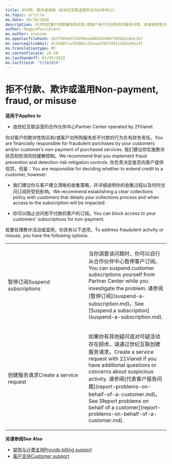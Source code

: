 ```yaml
---
title: 非付款、欺诈或误用（由世纪互联运营的合作伙伴中心）
ms.topic: article
ms.date: 10/29/2018
description: 针对你的客户的欺骗性购买和/或客户拒不为已购买的服务付款，你承担财务方面的责任；因此，我们建议你实施欺诈防范和检测风险缓解控制。
author: MaggiePucciEvans
ms.author: evansma
ms.openlocfilehash: d63f909e8728296eed88543988f595b62e8dc3a7
ms.sourcegitcommit: 4c34d6fcaf020bcc53eaa5f0379011a56149a14f
ms.translationtype: MT
ms.contentlocale: zh-CN
ms.lasthandoff: 03/05/2019
ms.locfileid: "57583850"
---
```

# <a name="non-payment-fraud-or-misuse"></a><span data-ttu-id="9b4f0-103">拒不付款、欺诈或滥用</span><span class="sxs-lookup"><span data-stu-id="9b4f0-103">Non-payment, fraud, or misuse</span></span>

<span data-ttu-id="9b4f0-104">**适用于**</span><span class="sxs-lookup"><span data-stu-id="9b4f0-104">**Applies to**</span></span>

-   <span data-ttu-id="9b4f0-105">由世纪互联运营的合作伙伴中心</span><span class="sxs-lookup"><span data-stu-id="9b4f0-105">Partner Center operated by 21Vianet</span></span>

<span data-ttu-id="9b4f0-106">你对客户的欺诈性购买和/或客户对所购服务拒不付款的行为负有财务责任。</span><span class="sxs-lookup"><span data-stu-id="9b4f0-106">You are financially responsible for fraudulent purchases by your customers and/or customer’s non-payment of purchased services.</span></span> <span data-ttu-id="9b4f0-107">我们建议你实施欺诈防范和检测风险缓解控制。</span><span class="sxs-lookup"><span data-stu-id="9b4f0-107">We recommend that you implement fraud prevention and detection risk mitigation controls.</span></span> <span data-ttu-id="9b4f0-108">你负责决定是否向客户提供信贷，但是：</span><span class="sxs-lookup"><span data-stu-id="9b4f0-108">You are responsible for deciding whether to extend credit to a customer, however:</span></span>

-   <span data-ttu-id="9b4f0-109">我们建议你与客户建立清晰的收集策略，并详细说明你的收集过程以及何时访问订阅将受到影响。</span><span class="sxs-lookup"><span data-stu-id="9b4f0-109">We recommend establishing a clear collections policy with customers that details your collections process and when access to the subscription will be impacted.</span></span>

-   <span data-ttu-id="9b4f0-110">你可以阻止访问拒不付款的客户的订阅。</span><span class="sxs-lookup"><span data-stu-id="9b4f0-110">You can block access to your customers' subscriptions for non-payment.</span></span>


<span data-ttu-id="9b4f0-111">若要处理欺诈活动或滥用，你具有以下选项。</span><span class="sxs-lookup"><span data-stu-id="9b4f0-111">To address fraudulent activity or misuse, you have the following options.</span></span>

<table>
<colgroup>
<col width="50%" />
<col width="50%" />
</colgroup>
<tbody>
<tr class="odd">
<td><span data-ttu-id="9b4f0-112">暂停订阅</span><span class="sxs-lookup"><span data-stu-id="9b4f0-112">Suspend subscriptions</span></span></td>
<td><p><span data-ttu-id="9b4f0-113">当你调查该问题时，你可以自行从合作伙伴中心暂停客户订阅。</span><span class="sxs-lookup"><span data-stu-id="9b4f0-113">You can suspend customer subscriptions yourself from Partner Center while you investigate the problem.</span></span> <span data-ttu-id="9b4f0-114">请参阅[暂停订阅](suspend-a-subscription.md)。</span><span class="sxs-lookup"><span data-stu-id="9b4f0-114">See [Suspend a subscription](suspend-a-subscription.md).</span></span></p></td>
</tr>
<tr class="even">
<td><span data-ttu-id="9b4f0-115">创建服务请求</span><span class="sxs-lookup"><span data-stu-id="9b4f0-115">Create a service request</span></span></td>
<td><p><span data-ttu-id="9b4f0-116">如果你有其他疑问或对可疑活动存在顾虑，请通过世纪互联创建服务请求。</span><span class="sxs-lookup"><span data-stu-id="9b4f0-116">Create a service request with 21Vianet if you have additional questions or concerns about suspicious activity.</span></span> <span data-ttu-id="9b4f0-117">请参阅[代表客户报告问题](report-problems-on-behalf-of-a-customer.md)。</span><span class="sxs-lookup"><span data-stu-id="9b4f0-117">See [Report problems on behalf of a customer](report-problems-on-behalf-of-a-customer.md).</span></span></p></td>
</tr>
</tbody>
</table>

<span data-ttu-id="9b4f0-118">**另请参阅**</span><span class="sxs-lookup"><span data-stu-id="9b4f0-118">**See Also**</span></span>

-   [<span data-ttu-id="9b4f0-119">提供与计费支持</span><span class="sxs-lookup"><span data-stu-id="9b4f0-119">Provide billing support</span></span>](provide-billing-support.md)
-   [<span data-ttu-id="9b4f0-120">客户支持</span><span class="sxs-lookup"><span data-stu-id="9b4f0-120">Customer support</span></span>](customer-support.md) 

 




